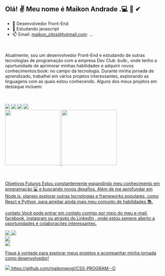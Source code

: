 
## Olá! :v: Meu nome é Maikon Andrade  .:computer: :notebook: ✔
- 🔭 Desenvolvedor Front-End
- 🌱 Estudando javascript  
- 📫 Email: maikon_zitos@hotmail.com: ...
<br>
<p> 
 Atualmente, sou um desenvolvedor Front-End e estudando de outras tecnologias de programação com a empresa Dev Club :bulb:, onde tenho a oportunidade de aprimorar minhas habilidades e adquirir novos conhecimentos:book: no campo da tecnologia.
Durante minha jornada de aprendizado, trabalhei em vários projetos interessantes, explorando as linguagens com as quais estou conhecendo. Alguns dos meus projetos em destaque incluem: 
</p>
<br>
<br>
<div> 
 <img src= "https://img.shields.io/badge/HTML5-E34F26?style=for-the-badge&logo=html5&logoColor=white" />
 <img src ="https://img.shields.io/badge/CSS3-1572B6?style=for-the-badge&logo=css3&logoColor=white"/>
 <img src= "https://img.shields.io/badge/JavaScript-F7DF1E?style=for-the-badge&logo=javascript&logoColor=black"/>
 <img src= "https://img.shields.io/badge/Node.js-43853D?style=for-the-badge&logo=node.js&logoColor=white"/>  
 </div>

<div>
<a href="https://github.com/maikonwogl">
<img height="180em" src=http://github-readme-stats.vercel.app/api?username=maikonwogl&show_icon=true-theme-dracula&include_all_commits=true&count_private=true"/>
<img height="180em" src=http://github-readme-stats.vercel.app/api/top-langs/?username=maikonwogl&layout=compact&langs_count-16&theme=dracula"/>
 </div>

 
 
 <br>

<br>

Objetivos Futuros
Estou constantemente expandindo meu conhecimento em programação :computer: e buscando novos desafios. Além de me aprofundar em Node.js, planejo explorar outras tecnologias e frameworks populares, como React e Python, para ampliar ainda mais meu conjunto de habilidades :books:.

contato
Você pode entrar em contato comigo por meio do meu e-mail, facebook, instagram ou através do LinkedIn , onde estou sempre aberto a oportunidades e colaborações interessantes. 
<br>

<a href="https://outlook.live.com/mail/0/"><img src="https://img.shields.io/badge/Gmail-D14836?style=for-the-badge&logo=gmail&logoColor=white"> </a>
<a href="https://www.facebook.com/profile.php?id=100087345402242"><img src="https://img.shields.io/badge/Facebook-1877F2?style=for-the-badge&logo=facebook&logoColor=white"/> </a>     
<a href="https://www.instagram.com/maikon0509/"><img src="https://img.shields.io/badge/Instagram-E4405F?style=for-the-badge&logo=instagram&logoColor=white"/>   
<img src="https://img.shields.io/badge/LinkedIn-0077B5?style=for-the-badge&logo=linkedin&logoColor=white"/>

Fique à vontade para explorar meus projetos e acompanhar minha jornada como desenvolvedor!
<br>

<img src="https://img.shields.io/badge/GitHub-100000?style=for-the-badge&logo=github&logoColor=white"/> <a> https://github.com/maikonwogl/CSS-PROGRAM--O <a>






    
         
            
          
          

